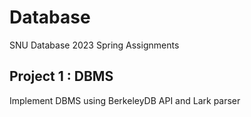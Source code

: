 # Database

SNU Database 2023 Spring Assignments

## Project 1 : DBMS

Implement DBMS using BerkeleyDB API and Lark parser
